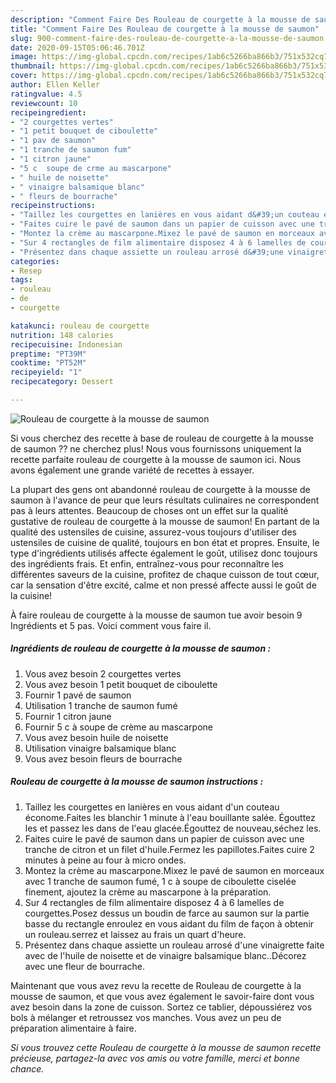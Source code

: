 ```yaml
---
description: "Comment Faire Des Rouleau de courgette à la mousse de saumon"
title: "Comment Faire Des Rouleau de courgette à la mousse de saumon"
slug: 900-comment-faire-des-rouleau-de-courgette-a-la-mousse-de-saumon
date: 2020-09-15T05:06:46.701Z
image: https://img-global.cpcdn.com/recipes/1ab6c5266ba866b3/751x532cq70/rouleau-de-courgette-a-la-mousse-de-saumon-photo-principale-de-la-recette.jpg
thumbnail: https://img-global.cpcdn.com/recipes/1ab6c5266ba866b3/751x532cq70/rouleau-de-courgette-a-la-mousse-de-saumon-photo-principale-de-la-recette.jpg
cover: https://img-global.cpcdn.com/recipes/1ab6c5266ba866b3/751x532cq70/rouleau-de-courgette-a-la-mousse-de-saumon-photo-principale-de-la-recette.jpg
author: Ellen Keller
ratingvalue: 4.5
reviewcount: 10
recipeingredient:
- "2 courgettes vertes"
- "1 petit bouquet de ciboulette"
- "1 pav de saumon"
- "1 tranche de saumon fum"
- "1 citron jaune"
- "5 c  soupe de crme au mascarpone"
- " huile de noisette"
- " vinaigre balsamique blanc"
- " fleurs de bourrache"
recipeinstructions:
- "Taillez les courgettes en lanières en vous aidant d&#39;un couteau économe.Faites les blanchir 1 minute à l&#39;eau bouillante salée. Égouttez les et passez les dans de l&#39;eau glacée.Égouttez de nouveau,séchez les."
- "Faites cuire le pavé de saumon dans un papier de cuisson avec une tranche de citron et un filet d&#39;huile.Fermez les papillotes.Faites cuire 2 minutes à peine au four à micro ondes."
- "Montez la crème au mascarpone.Mixez le pavé de saumon en morceaux avec 1 tranche de saumon fumé, 1 c à soupe de ciboulette ciselée finement, ajoutez la crème au mascarpone à la préparation."
- "Sur 4 rectangles de film alimentaire disposez 4 à 6 lamelles de courgettes.Posez dessus un boudin de farce au saumon sur la partie basse du rectangle enroulez en vous aidant du film de façon à obtenir un rouleau.serrez et laissez au frais un quart d&#39;heure."
- "Présentez dans chaque assiette un rouleau arrosé d&#39;une vinaigrette faite avec de l&#39;huile de noisette et de vinaigre balsamique blanc..Décorez avec une fleur de bourrache."
categories:
- Resep
tags:
- rouleau
- de
- courgette

katakunci: rouleau de courgette 
nutrition: 148 calories
recipecuisine: Indonesian
preptime: "PT39M"
cooktime: "PT52M"
recipeyield: "1"
recipecategory: Dessert

---
```



![Rouleau de courgette à la mousse de saumon](https://img-global.cpcdn.com/recipes/1ab6c5266ba866b3/751x532cq70/rouleau-de-courgette-a-la-mousse-de-saumon-photo-principale-de-la-recette.jpg)

Si vous cherchez des recette à base de rouleau de courgette à la mousse de saumon ?? ne cherchez plus! Nous vous fournissons uniquement la recette parfaite rouleau de courgette à la mousse de saumon ici. Nous avons également une grande variété de recettes à essayer.

La plupart des gens ont abandonné rouleau de courgette à la mousse de saumon à l'avance de peur que leurs résultats culinaires ne correspondent pas à leurs attentes. Beaucoup de choses ont un effet sur la qualité gustative de rouleau de courgette à la mousse de saumon! En partant de la qualité des ustensiles de cuisine, assurez-vous toujours d'utiliser des ustensiles de cuisine de qualité, toujours en bon état et propres. Ensuite, le type d'ingrédients utilisés affecte également le goût, utilisez donc toujours des ingrédients frais. Et enfin, entraînez-vous pour reconnaître les différentes saveurs de la cuisine, profitez de chaque cuisson de tout cœur, car la sensation d'être excité, calme et non pressé affecte aussi le goût de la cuisine!

<!--inarticleads1-->

À faire rouleau de courgette à la mousse de saumon tue avoir besoin 9 Ingrédients et 5 pas. Voici comment vous faire il.

##### Ingrédients de rouleau de courgette à la mousse de saumon :

1. Vous avez besoin 2 courgettes vertes
1. Vous avez besoin 1 petit bouquet de ciboulette
1. Fournir 1 pavé de saumon
1. Utilisation 1 tranche de saumon fumé
1. Fournir 1 citron jaune
1. Fournir 5 c à soupe de crème au mascarpone
1. Vous avez besoin  huile de noisette
1. Utilisation  vinaigre balsamique blanc
1. Vous avez besoin  fleurs de bourrache




<!--inarticleads2-->

##### Rouleau de courgette à la mousse de saumon instructions :

1. Taillez les courgettes en lanières en vous aidant d&#39;un couteau économe.Faites les blanchir 1 minute à l&#39;eau bouillante salée. Égouttez les et passez les dans de l&#39;eau glacée.Égouttez de nouveau,séchez les.
1. Faites cuire le pavé de saumon dans un papier de cuisson avec une tranche de citron et un filet d&#39;huile.Fermez les papillotes.Faites cuire 2 minutes à peine au four à micro ondes.
1. Montez la crème au mascarpone.Mixez le pavé de saumon en morceaux avec 1 tranche de saumon fumé, 1 c à soupe de ciboulette ciselée finement, ajoutez la crème au mascarpone à la préparation.
1. Sur 4 rectangles de film alimentaire disposez 4 à 6 lamelles de courgettes.Posez dessus un boudin de farce au saumon sur la partie basse du rectangle enroulez en vous aidant du film de façon à obtenir un rouleau.serrez et laissez au frais un quart d&#39;heure.
1. Présentez dans chaque assiette un rouleau arrosé d&#39;une vinaigrette faite avec de l&#39;huile de noisette et de vinaigre balsamique blanc..Décorez avec une fleur de bourrache.




<!--inarticleads1-->

<p>
Maintenant que vous avez revu la recette de Rouleau de courgette à la mousse de saumon, et que vous avez également le savoir-faire dont vous avez besoin dans la zone de cuisson. Sortez ce tablier, dépoussiérez vos bols à mélanger et retroussez vos manches. Vous avez un peu de préparation alimentaire à faire.
</p>

<p>
<i>Si vous trouvez cette Rouleau de courgette à la mousse de saumon recette précieuse, partagez-la avec vos amis ou votre famille, merci et bonne chance.</i>
</p>
